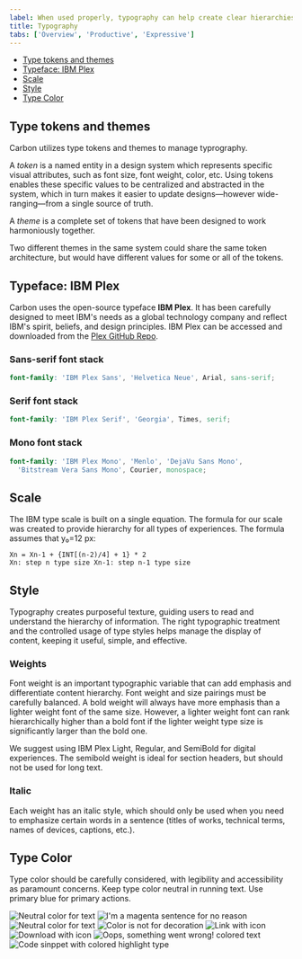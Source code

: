 ```yaml
---
label: When used properly, typography can help create clear hierarchies, organize information, and guide users through the product or experience.
title: Typography
tabs: ['Overview', 'Productive', 'Expressive']
---
```


<anchor-links>
<ul>
    <li><a href="#type-tokens-and-themes">Type tokens and themes</a></li>
    <li><a href="#typeface-ibm-plex">Typeface: IBM Plex</a></li>
    <li><a href="#scale">Scale</a></li>
    <li><a href="#style">Style</a></li>
    <li><a href="#type-color">Type Color</a></li>
</ul>
</anchor-links>

## Type tokens and themes

Carbon utilizes type tokens and themes to manage typrography.

A _token_ is a named entity in a design system which represents specific visual attributes, such as font size, font weight, color, etc. Using tokens enables these specific values to be centralized and abstracted in the system, which in turn makes it easier to update designs—however wide-ranging—from a single source of truth.

A _theme_ is a complete set of tokens that have been designed to work harmoniously together.

Two different themes in the same system could share the same token architecture, but would have different values for some or all of the tokens.

## Typeface: IBM Plex

Carbon uses the open-source typeface **IBM Plex**. It has been carefully designed to meet IBM's needs as a global technology company and reflect IBM's spirit, beliefs, and design principles. IBM Plex can be accessed and downloaded from the [Plex GitHub Repo](https://github.com/ibm/plex).

<type-weight type="types"></type-weight>

### Sans-serif font stack

```scss
font-family: 'IBM Plex Sans', 'Helvetica Neue', Arial, sans-serif;
```

### Serif font stack

```scss
font-family: 'IBM Plex Serif', 'Georgia', Times, serif;
```

### Mono font stack

```scss
font-family: 'IBM Plex Mono', 'Menlo', 'DejaVu Sans Mono',
  'Bitstream Vera Sans Mono', Courier, monospace;
```

## Scale

The IBM type scale is built on a single equation. The formula for our scale was created to provide hierarchy for all types of experiences. The formula assumes that y₀=12 px:

<type-scale-table></type-scale-table>

```
Xn = Xn-1 + {INT[(n-2)/4] + 1} * 2
Xn: step n type size Xn-1: step n-1 type size
```

## Style

Typography creates purposeful texture, guiding users to read and understand the hierarchy of information. The right typographic treatment and the controlled usage of type styles helps manage the display of content, keeping it useful, simple, and effective.

### Weights

Font weight is an important typographic variable that can add emphasis and differentiate content hierarchy. Font weight and size pairings must be carefully balanced. A bold weight will always have more emphasis than a lighter weight font of the same size. However, a lighter weight font can rank hierarchically higher than a bold font if the lighter weight type size is significantly larger than the bold one.

We suggest using IBM Plex Light, Regular, and SemiBold for digital experiences. The semibold weight is ideal for section headers, but should not be used for long text.

<type-weight></type-weight>

### Italic

Each weight has an italic style, which should only be used when you need to emphasize certain words in a sentence (titles of works, technical terms, names of devices, captions, etc.).

<type-weight type="italic"></type-weight>

## Type Color

Type color should be carefully considered, with legibility and accessibility as paramount concerns. Keep type color neutral in running text. Use primary blue for primary actions.

<grid-wrapper col_lg="8" flex="true"> 
    <do-dont-example correct=true>
        <img src="images/typography_1.svg" alt="Neutral color for text">    
    </do-dont-example>
    <do-dont-example>
        <img src="images/typography_2.svg" alt="I'm a magenta sentence for no reason">    
    </do-dont-example>
</grid-wrapper>
<grid-wrapper col_lg="8" flex="true">
    <do-dont-example correct=true dark="true">
        <img src="images/typography_3.svg" alt="Neutral color for text">    
    </do-dont-example>
    <do-dont-example dark="true">
        <img src="images/typography_4.svg" alt="Color is not for decoration">
    </do-dont-example>
</grid-wrapper>
<grid-wrapper col_lg="8" flex="true">
    <do-dont-example correct=true" label="Core blue colors are used for text links and primary actions">
        <img src="images/typography_5.svg" alt="Link with icon">
    </do-dont-example>
    <do-dont-example correct=true" label="Secondary actions use Gray 100 and icons">
        <img src="images/typography_6.svg" alt="Download with icon">
    </do-dont-example>
</grid-wrapper>
<grid-wrapper col_lg="8" flex="true">
    <do-dont-example correct=true label="Other use cases for colored type are code snippets, warnings, alerts, etc.">
        <img src="images/typography_7.svg" alt="Oops, something went wrong! colored text">
    </do-dont-example>
    <do-dont-example correct=true>
        <img src="images/typography_8.svg" alt="Code sinppet with colored highlight type">
    </do-dont-example>
</grid-wrapper>
